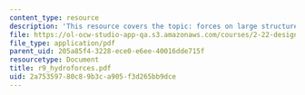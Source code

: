 ```yaml
---
content_type: resource
description: 'This resource covers the topic: forces on large structures.'
file: https://ol-ocw-studio-app-qa.s3.amazonaws.com/courses/2-22-design-principles-for-ocean-vehicles-13-42-spring-2005/2a75359780c89b3ca905f3d265bb9dce_r9_hydroforces.pdf
file_type: application/pdf
parent_uid: 205a85f4-3228-ece0-e6ee-40016dde715f
resourcetype: Document
title: r9_hydroforces.pdf
uid: 2a753597-80c8-9b3c-a905-f3d265bb9dce
---
```

